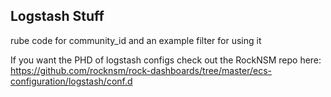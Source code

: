 ## Logstash Stuff

rube code for community_id and an example filter for using it

If you want the PHD of logstash configs check out the RockNSM repo here: 
https://github.com/rocknsm/rock-dashboards/tree/master/ecs-configuration/logstash/conf.d

